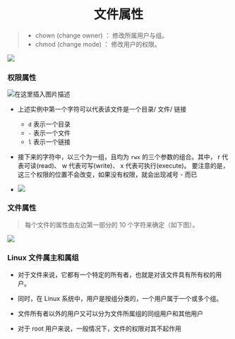<h1 align = "center">文件属性</h1>

> - chown (change owner) ： 修改所属用户与组。
> - chmod (change mode) ： 修改用户的权限。

![](https://www.runoob.com/wp-content/uploads/2014/06/1_151733904241.png)

### 权限属性

![在这里插入图片描述](https://img-blog.csdnimg.cn/881259608d8f4e198d4f8bb4dd8a857b.png)

- 上述实例中第一个字符可以代表该文件是一个目录/ 文件/ 链接

  - `d` 表示一个目录
  - `-` 表示一个文件
  - `l` 表示一个链接

- 接下来的字符中，以三个为一组，且均为 `rwx` 的三个参数的组合。其中， r 代表可读(read)、 w 代表可写(write)、 x 代表可执行(execute)。 要注意的是，这三个权限的位置不会改变，如果没有权限，就会出现减号 - 而已

- ![](https://www.runoob.com/wp-content/uploads/2014/06/file-llls22.jpg)

### 文件属性

> 每个文件的属性由左边第一部分的 10 个字符来确定（如下图）。

![](https://www.runoob.com/wp-content/uploads/2014/06/363003_1227493859FdXT.png)

### Linux 文件属主和属组

- 对于文件来说，它都有一个特定的所有者，也就是对该文件具有所有权的用户。

- 同时，在 Linux 系统中，用户是按组分类的，一个用户属于一个或多个组。

- 文件所有者以外的用户又可以分为文件所属组的同组用户和其他用户
- 对于 root 用户来说，一般情况下，文件的权限对其不起作用
